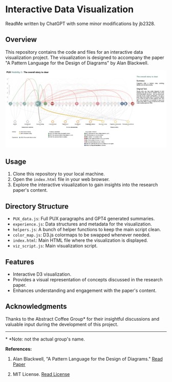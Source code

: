 # Interactive Data Visualization

ReadMe written by ChatGPT with some minor modifications by jb2328. 

## Overview

This repository contains the code and files for an interactive data visualization project. The visualization is designed to accompany the paper "A Pattern Language for the Design of Diagrams" by Alan Blackwell.

![Screenshot of the visualisation](/files/pux_screenshot.png)

## Usage

1. Clone this repository to your local machine.
2. Open the `index.html` file in your web browser.
3. Explore the interactive visualization to gain insights into the research paper's content.

## Directory Structure
- `PUX_data.js`: Full PUX paragraphs and GPT4 generated summaries.
- `experience.js`: Data structures and metadata for the visualization.
- `helpers.js`: A bunch of helper functions to keep the main script clean.
- `color_map.js`: D3.js colormaps to be swapped whenever needed.
- `index.html`: Main HTML file where the visualization is displayed.
- `viz_script.js`: Main visualization script.

## Features

- Interactive D3 visualization.
- Provides a visual representation of concepts discussed in the research paper.
- Enhances understanding and engagement with the paper's content.

## Acknowledgments

Thanks to the Abstract Coffee Group* for their insightful discussions and valuable input during the development of this project.

---

\* *Note: not the actual group's name.

**References:**

1. Alan Blackwell, "A Pattern Language for the Design of Diagrams." [Read Paper](https://www.cl.cam.ac.uk/~afb21/publications/Richards-Diagrams-Chapter.pdf)

2. MIT License. [Read License](LICENSE)
